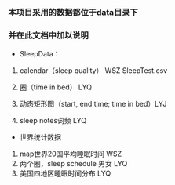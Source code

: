 ### 本项目采用的数据都位于data目录下
### 并在此文档中加以说明

* SleepData：
1.	calendar（sleep quality） WSZ 
    SleepTest.csv 
2.	圈（time in bed） LYQ

3.	动态矩形图（start, end time; time in bed）LYJ
4.	sleep notes词频 LYQ 

* 世界统计数据
1.	map世界20国平均睡眠时间 WSZ
2.	两个圈，sleep schedule 男女 LYQ
3.	美国四地区睡眠时间分布 LYQ